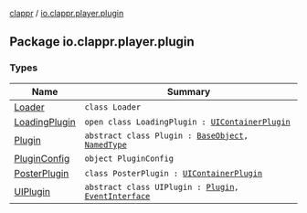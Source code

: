 [clappr](../index.md) / [io.clappr.player.plugin](./index.md)

## Package io.clappr.player.plugin

### Types

| Name | Summary |
|---|---|
| [Loader](-loader/index.md) | `class Loader` |
| [LoadingPlugin](-loading-plugin/index.md) | `open class LoadingPlugin : `[`UIContainerPlugin`](../io.clappr.player.plugin.container/-u-i-container-plugin/index.md) |
| [Plugin](-plugin/index.md) | `abstract class Plugin : `[`BaseObject`](../io.clappr.player.base/-base-object/index.md)`, `[`NamedType`](../io.clappr.player.base/-named-type/index.md) |
| [PluginConfig](-plugin-config/index.md) | `object PluginConfig` |
| [PosterPlugin](-poster-plugin/index.md) | `class PosterPlugin : `[`UIContainerPlugin`](../io.clappr.player.plugin.container/-u-i-container-plugin/index.md) |
| [UIPlugin](-u-i-plugin/index.md) | `abstract class UIPlugin : `[`Plugin`](-plugin/index.md)`, `[`EventInterface`](../io.clappr.player.base/-event-interface/index.md) |
